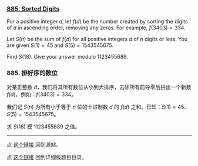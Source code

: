 ### [885. Sorted Digits](https://projecteuler.net/problem=885)

For a positive integer $d$, let $f(d)$ be the number created by sorting the digits of $d$ in ascending order, removing any zeros. For example, $f(3403) = 334$.

Let $S(n)$ be the sum of $f(d)$ for all positive integers $d$ of $n$ digits or less. You are given $S(1) = 45$ and $S(5) = 1543545675$.

Find $S(18)$. Give your answer modulo $1123455689$.


### 885. 排好序的数位

对某正整数 $d$，我们将其所有数位从小到大排序，去除所有前导零后拼出一个新数 $f(d)$。例如：$f(3403) = 334$。

我们记 $S(n)$ 为所有小于等于 $n$ 位的十进制数 $d$ 的 $f(d)$ 之和。已知：$S(1) = 45$、$S(5) = 1543545675$。

求 $S(18)$ 模 $1123455689$ 之值。

---

点 [这个链接](https://fsy-juruo.github.io/pe-chinese-translation/) 回到源站。

点 [这个链接](https://fsy-juruo.github.io/pe-chinese-translation/detailed_content_archives.html) 回到详细版题目目录。

